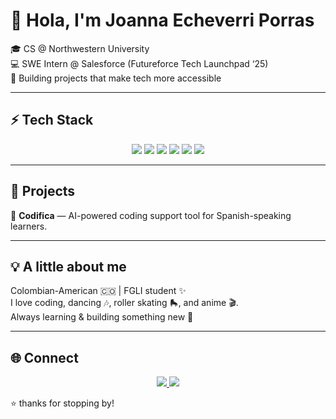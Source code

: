 # 👋 Hola, I'm Joanna Echeverri Porras

🎓 CS @ Northwestern University  
💻 SWE Intern @ Salesforce (Futureforce Tech Launchpad ‘25)  
🌟 Building projects that make tech more accessible  

---

## ⚡ Tech Stack  
<p align="center">
  <!-- JavaScript -->
  <img src="https://img.shields.io/badge/JavaScript-FFD580?style=flat&logo=javascript&logoColor=F7DF1E" />
  
  <!-- Python -->
  <img src="https://img.shields.io/badge/Python-ADD8E6?style=flat&logo=python&logoColor=306998" />
  
  <!-- Java -->
  <img src="https://img.shields.io/badge/Java-FFB6B9?style=flat&logo=java&logoColor=white" />
  
  <!-- React -->
  <img src="https://img.shields.io/badge/React-C5F6FA?style=flat&logo=react&logoColor=61DAFB" />
  
  <!-- Node.js -->
  <img src="https://img.shields.io/badge/Node.js-C1FBA4?style=flat&logo=node.js&logoColor=339933" />
  
  <!-- PostgreSQL -->
  <img src="https://img.shields.io/badge/PostgreSQL-B9D6F2?style=flat&logo=postgresql&logoColor=336791" />
</p>


---

## 🚀 Projects  
🔹 **Codifica** — AI-powered coding support tool for Spanish-speaking learners.  

---

## 💡 A little about me  
Colombian-American 🇨🇴 | FGLI student ✨  
I love coding, dancing 🎶, roller skating 🛼, and anime 🎬.  
Always learning & building something new 💜  

---

## 🌐 Connect  
<p align="center">
  <a href="https://www.linkedin.com/in/joanna-ep/">
    <img src="https://img.shields.io/badge/LinkedIn-blue?style=flat&logo=linkedin" />
  </a>
  <a href="mailto:joannaecheverrip@gmail.com">
    <img src="https://img.shields.io/badge/Email-red?style=flat&logo=gmail" />
  </a>
</p>


⭐ thanks for stopping by!

<!--
**joannae05/joannae05** is a ✨ _special_ ✨ repository because its `README.md` (this file) appears on your GitHub profile.

Here are some ideas to get you started:

- 🔭 I’m currently working on ...
- 🌱 I’m currently learning ...
- 👯 I’m looking to collaborate on ...
- 🤔 I’m looking for help with ...
- 💬 Ask me about ...
- 📫 How to reach me: ...
- 😄 Pronouns: ...
- ⚡ Fun fact: ...
-->
